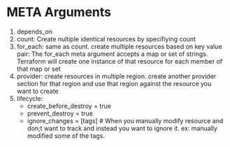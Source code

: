 # META Arguments 

1. depends_on
2. count: Create nultiple identical resources by specifiying count
3. for_each: same as count. create multiple resources based on key value pair: The for_each meta argument accepts a map or set of strings. Terraform will create one instance of that resource for each member of that map or set
4. provider: create resources in multiple region. create another provider section for that region and use that region against the resource you want to create 
5. lifecycle:
    - create_before_destroy = true
	- prevent_destroy       = true
	- ignore_changes        = [tags] # When you manually modify resource and don;t want to track and instead you want to ignore it. ex: manually modified some of the tags. 